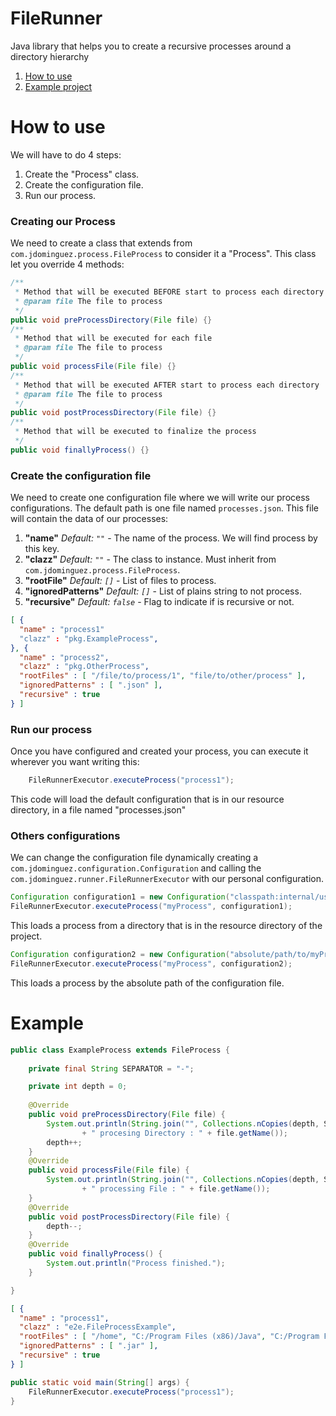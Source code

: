 # FileRunner
Java library that helps you to create a recursive processes around a directory hierarchy
1. [How to use](GUIDE.md)
2. [Example project](EXAMPLE.md)

# How to use
We will have to do 4 steps:
1. Create the "Process" class.
2. Create the configuration file.
3. Run our process.

### Creating our Process
We need to create a class that extends from ``com.jdominguez.process.FileProcess`` to consider it a "Process".
This class let you override 4 methods:

```java
/**
 * Method that will be executed BEFORE start to process each directory
 * @param file The file to process
 */
public void preProcessDirectory(File file) {}
/**
 * Method that will be executed for each file
 * @param file The file to process
 */
public void processFile(File file) {}
/**
 * Method that will be executed AFTER start to process each directory
 * @param file The file to process
 */
public void postProcessDirectory(File file) {}
/**
 * Method that will be executed to finalize the process
 */
public void finallyProcess() {}
```

### Create the configuration file
We need to create one configuration file where we will write our process configurations. The default path is one file named ``processes.json``. This file will contain the data of our processes:
1. **"name"** _Default: ```""```_ - The name of the process. We will find process by this key.
2. **"clazz"** _Default: ```""```_ - The class to instance. Must inherit from ``com.jdominguez.process.FileProcess``.
3. **"rootFile"** _Default: ```[]```_ - List of files to process.
4. **"ignoredPatterns"** _Default: ```[]```_ - List of plains string to not process.
5. **"recursive"** _Default: ```false```_ - Flag to indicate if is recursive or not.
```json
[ {
  "name" : "process1"
  "clazz" : "pkg.ExampleProcess",
}, {
  "name" : "process2",
  "clazz" : "pkg.OtherProcess",
  "rootFiles" : [ "/file/to/process/1", "file/to/other/process" ],
  "ignoredPatterns" : [ ".json" ],
  "recursive" : true
} ]
```

### Run our process
Once you have configured and created your process, you can execute it wherever you want writing this:
```java
	FileRunnerExecutor.executeProcess("process1");
```
This code will load the default configuration that is in our resource directory, in a file named "processes.json"

### Others configurations
We can change the configuration file dynamically creating a ``com.jdominguez.configuration.Configuration`` and calling the ``com.jdominguez.runner.FileRunnerExecutor`` with our personal configuration.

```java
Configuration configuration1 = new Configuration("classpath:internal/user/directory/myProcesses.json");
FileRunnerExecutor.executeProcess("myProcess", configuration1);
```
This loads a process from a directory that is in the resource directory of the project.

```java
Configuration configuration2 = new Configuration("absolute/path/to/myProcesses.json");
FileRunnerExecutor.executeProcess("myProcess", configuration2);
```
This loads a process by the absolute path of the configuration file.

# Example
```java
public class ExampleProcess extends FileProcess {
	
	private final String SEPARATOR = "-";

	private int depth = 0;
	
	@Override
	public void preProcessDirectory(File file) {
		System.out.println(String.join("", Collections.nCopies(depth, SEPARATOR)) 
				+ " procesing Directory : " + file.getName());
		depth++;
	}
	@Override
	public void processFile(File file) {
		System.out.println(String.join("", Collections.nCopies(depth, SEPARATOR)) 
				+ " processing File : " + file.getName());
	}
	@Override
	public void postProcessDirectory(File file) {
		depth--;
	}
	@Override
	public void finallyProcess() {
		System.out.println("Process finished.");
	}

}
```
```json
[ {
  "name" : "process1",
  "clazz" : "e2e.FileProcessExample",
  "rootFiles" : [ "/home", "C:/Program Files (x86)/Java", "C:/Program Files/Java" ],
  "ignoredPatterns" : [ ".jar" ],
  "recursive" : true
} ]
```
```java
public static void main(String[] args) {
	FileRunnerExecutor.executeProcess("process1");
}
```